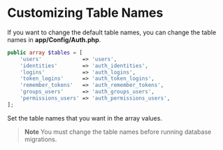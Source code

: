 # Customizing Table Names

If you want to change the default table names, you can change the table names
in **app/Config/Auth.php**.

```php
public array $tables = [
    'users'             => 'users',
    'identities'        => 'auth_identities',
    'logins'            => 'auth_logins',
    'token_logins'      => 'auth_token_logins',
    'remember_tokens'   => 'auth_remember_tokens',
    'groups_users'      => 'auth_groups_users',
    'permissions_users' => 'auth_permissions_users',
];
```

Set the table names that you want in the array values.

> **Note** You must change the table names before running database migrations.
